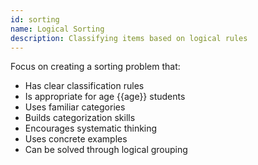 ```yaml
---
id: sorting
name: Logical Sorting
description: Classifying items based on logical rules
---
```


Focus on creating a sorting problem that:
- Has clear classification rules
- Is appropriate for age {{age}} students
- Uses familiar categories
- Builds categorization skills
- Encourages systematic thinking
- Uses concrete examples
- Can be solved through logical grouping

